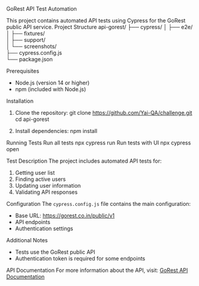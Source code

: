  GoRest API Test Automation

This project contains automated API tests using Cypress for the GoRest public API service.
Project Structure
api-gorest/
├── cypress/
│   ├── e2e/           
│   ├── fixtures/     
│   ├── support/      
│   └── screenshots/   
├── cypress.config.js  
└── package.json       

Prerequisites
- Node.js (version 14 or higher)
- npm (included with Node.js)

Installation
1. Clone the repository:
   git clone <https://github.com/Yai-QA/challenge.git>
   cd api-gorest

2. Install dependencies:
   npm install
   
 Running Tests
Run all tests
npx cypress run
Run tests with UI
npx cypress open

Test Description
The project includes automated API tests for:
1. Getting user list
2. Finding active users
3. Updating user information
4. Validating API responses

Configuration
The `cypress.config.js` file contains the main configuration:
- Base URL: https://gorest.co.in/public/v1
- API endpoints
- Authentication settings

Additional Notes
- Tests use the GoRest public API
- Authentication token is required for some endpoints

API Documentation
For more information about the API, visit: [GoRest API Documentation](https://gorest.co.in/)

